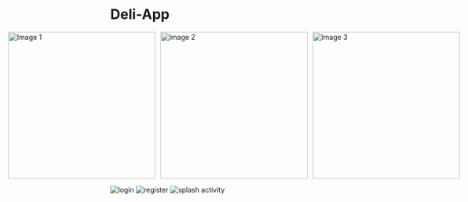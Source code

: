 # Deli-App

<div style="display: flex; justify-content: center;">
    <div>
        <img src="[image1.jpg](https://github.com/Moha2001hassan/Deli-App/assets/108886682/b1a0539c-b517-4950-91da-e50e1e157b59)" alt="Image 1" width="300" style="margin-right: 10px;">
    </div>
    <div>
        <img src="https://github.com/Moha2001hassan/Deli-App/assets/108886682/ff8a2059-53b0-469b-b952-5c2a79c06d3e" alt="Image 2" width="300" style="margin-right: 10px;">
    </div>
    <div>
        <img src="https://github.com/Moha2001hassan/Deli-App/assets/108886682/f84caff7-a4c6-40b1-b4da-b126a1a69b02" alt="Image 3" width="300">
    </div>
</div>

![login](https://github.com/Moha2001hassan/Deli-App/assets/108886682/b1a0539c-b517-4950-91da-e50e1e157b59)
![register](https://github.com/Moha2001hassan/Deli-App/assets/108886682/ff8a2059-53b0-469b-b952-5c2a79c06d3e)
![splash activity](https://github.com/Moha2001hassan/Deli-App/assets/108886682/f84caff7-a4c6-40b1-b4da-b126a1a69b02)
